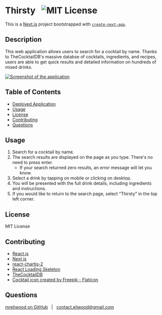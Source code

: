 # Thirsty &nbsp; ![MIT License](https://img.shields.io/badge/license-MIT-green)

This is a [Next.js](https://nextjs.org/) project bootstrapped with [`create-next-app`](https://github.com/vercel/next.js/tree/canary/packages/create-next-app).

## Description

This web application allows users to search for a cocktail by name. Thanks to TheCocktailDB's massive databse of cocktails, ingredients, and recipes, users are able to get quick results and detailed information on hundreds of mixed drinks.

[![Screenshot of the application](./assets/images/porefection-screen-shot.png)](http://mreliwood.github.io/porefection)

## Table of Contents

-  [Deployed Application](http://mreliwood.github.io/porefection)
-  [Usage](#usage)
-  [License](#license)
-  [Contributing](#contributing)
-  [Questions](#questions)

## Usage

1. Search for a cocktail by name.
2. The search results are displayed on the page as you type. There's no need to press enter.
   -  If your search returned zero results, an error message will let you know.
3. Select a drink by tapping on mobile or clicking on desktop.
4. You will be presented with the full drink details, including ingredients and instructions.
5. If you would like to return to the search page, select "Thirsty" in the top left corner.

## License

MIT License

## Contributing

-  [React.js](https://react.dev)
-  [Next.js](https://nextjs.org)
-  [react-chartjs-2](https://react-chartjs-2.js.org/examples/pie-chart)
-  [React Loading Skeleton](https://github.com/dvtng/react-loading-skeleton)
-  [TheCocktailDB](https://www.thecocktaildb.com)
-  [Cocktail icon created by Freepik - Flaticon](https://www.flaticon.com/free-icons/cocktail)

## Questions

[mreliwood on GitHub](https://github.com/mreliwood) &nbsp; | &nbsp; [contact.eliwood@gmail.com](mailto:contact.eliwood@gmail.com)
